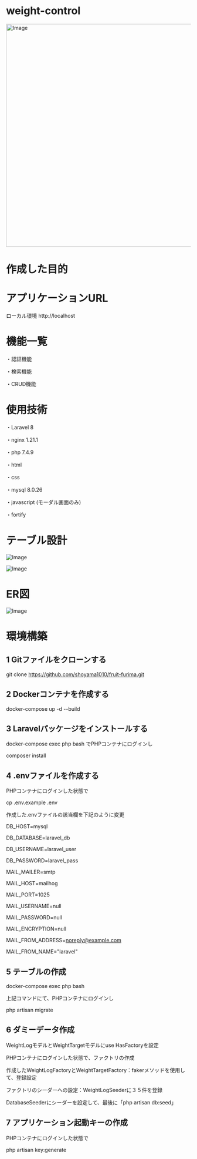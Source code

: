 # weight-control

<img width="1214" height="607" alt="Image" src="https://github.com/user-attachments/assets/6b4685e9-78cd-4f6f-8b10-313b89391547" />



# 作成した目的


# アプリケーションURL
ローカル環境
http://localhost

# 機能一覧
・認証機能

・検索機能

・CRUD機能


# 使用技術
・Laravel 8

・nginx 1.21.1

・php 7.4.9

・html

・css

・mysql 8.0.26

・javascript (モーダル画面のみ)

・fortify

# テーブル設計

![Image](https://github.com/user-attachments/assets/2a1afd78-53af-44a0-8b3d-10d8291c6e6f)

![Image](https://github.com/user-attachments/assets/3c7c88ee-784c-46ca-826c-f81aa23531dd)

# ER図

![Image](https://github.com/user-attachments/assets/ae88f826-c42f-44d3-a47f-845c28e448fe)

# 環境構築
## 1 Gitファイルをクローンする

git clone https://github.com/shoyama1010/fruit-furima.git

## 2 Dockerコンテナを作成する

docker-compose up -d --build

## 3 Laravelパッケージをインストールする

docker-compose exec php bash
でPHPコンテナにログインし

composer install

## 4 .envファイルを作成する

PHPコンテナにログインした状態で

cp .env.example .env

作成した.envファイルの該当欄を下記のように変更

DB_HOST=mysql

DB_DATABASE=laravel_db

DB_USERNAME=laravel_user

DB_PASSWORD=laravel_pass

MAIL_MAILER=smtp

MAIL_HOST=mailhog

MAIL_PORT=1025

MAIL_USERNAME=null

MAIL_PASSWORD=null

MAIL_ENCRYPTION=null

MAIL_FROM_ADDRESS=noreply@example.com 

MAIL_FROM_NAME="laravel"

## 5 テーブルの作成

docker-compose exec php bash

上記コマンドにて、PHPコンテナにログインし

php artisan migrate

## 6 ダミーデータ作成

WeightLogモデルとWeightTargetモデルにuse HasFactoryを設定

PHPコンテナにログインした状態で、ファクトリの作成

作成したWeightLogFactoryとWeightTargetFactory：fakerメソッドを使用して、登録設定

ファクトリのシーダーへの設定：WeightLogSeederに３５件を登録

DatabaseSeederにシーダーを設定して、最後に「php artisan db:seed」

## 7 アプリケーション起動キーの作成

PHPコンテナにログインした状態で

php artisan key:generate
